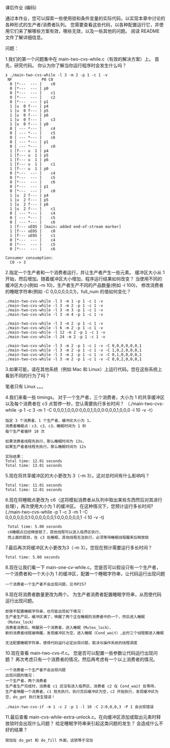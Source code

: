 课后作业 (编码)

通过本作业，您可以探索一些使用锁和条件变量的实际代码，以实现本章中讨论的各种形式的生产者/消费者队列。 
您需要查看这些代码，以各种配置运行它，并使用它们来了解哪些方案有效，哪些无效，以及一些其他的问题。 阅读 README 文件了解详细信息。

问题：

1.我们的第一个问题集中在 main-two-cvs-while.c（有效的解决方案）上。 
首先，研究代码。 你认为你了解当你运行程序时会发生什么吗？

```
❯ ./main-two-cvs-while -l 3 -m 2 -p 1 -c 1 -v
 NF             P0 C0 
  0 [*---  --- ]    c0
  0 [*---  --- ] p0
  0 [*---  --- ]    c1
  0 [*---  --- ]    c2
  0 [*---  --- ] p1
  1 [u  0 f--- ] p4
  1 [u  0 f--- ] p5
  1 [u  0 f--- ] p6
  1 [u  0 f--- ]    c3
  1 [u  0 f--- ] p0
  0 [ --- *--- ]    c4
  0 [ --- *--- ]    c5
  0 [ --- *--- ]    c6
  0 [ --- *--- ] p1
  0 [ --- *--- ]    c0
  1 [f--- u  1 ] p4
  1 [f--- u  1 ] p5
  1 [f--- u  1 ] p6
  1 [f--- u  1 ]    c1
  1 [f--- u  1 ] p0
  0 [*---  --- ]    c4
  0 [*---  --- ]    c5
  0 [*---  --- ]    c6
  0 [*---  --- ] p1
  0 [*---  --- ]    c0
  1 [u  2 f--- ] p4
  1 [u  2 f--- ] p5
  1 [u  2 f--- ] p6
  1 [u  2 f--- ]    c1
  0 [ --- *--- ]    c4
  0 [ --- *--- ]    c5
  0 [ --- *--- ]    c6
  1 [f--- uEOS ] [main: added end-of-stream marker]
  1 [f--- uEOS ]    c0
  1 [f--- uEOS ]    c1
  0 [*---  --- ]    c4
  0 [*---  --- ]    c5
  0 [*---  --- ]    c6

Consumer consumption:
  C0 -> 3
```

2.指定一个生产者和一个消费者运行，并让生产者产生一些元素。 
缓冲区大小从 1 开始，然后增加。随着缓冲区大小增加，程序运行结果如何改变？
当使用不同的缓冲区大小(例如 -m 10)，生产者生产不同的产品数量(例如 -l 100)，
修改消费者的睡眠字符串(例如 -C 0,0,0,0,0,0,1)，full_num 的值如何变化？

```
./main-two-cvs-while -l 3 -m 1 -p 1 -c 1 -v
./main-two-cvs-while -l 3 -m 2 -p 1 -c 1 -v
./main-two-cvs-while -l 3 -m 3 -p 1 -c 1 -v
./main-two-cvs-while -l 3 -m 4 -p 1 -c 1 -v

./main-two-cvs-while -l 3 -m 2 -p 1 -c 1 -v
./main-two-cvs-while -l 6 -m 2 -p 1 -c 1 -v
./main-two-cvs-while -l 12 -m 2 -p 1 -c 1 -v
./main-two-cvs-while -l 24 -m 2 -p 1 -c 1 -v

./main-two-cvs-while -l 3 -m 2 -p 1 -c 1 -v -C 0,0,0,0,0,0,1
./main-two-cvs-while -l 3 -m 2 -p 1 -c 1 -v -C 1,0,2,0,0,0,1
./main-two-cvs-while -l 3 -m 2 -p 1 -c 1 -v -C 0,1,0,0,0,0,1
./main-two-cvs-while -l 3 -m 2 -p 1 -c 1 -v -C 0,0,2,0,0,0,1
```

3.如果可能，请在其他系统（例如 Mac 和 Linux）上运行代码。您在这些系统上看到不同的行为了吗？

笔者只有 Linux 。。。

4.我们来看一些 timings。 对于一个生产者，三个消费者，大小为 1 的共享缓冲区以及每个消费者在 c3 点暂停一秒，您认需要执行多长时间？
（./main-two-cvs-while -p 1 -c 3 -m 1 -C 0,0,0,1,0,0,0:0,0,0,1,0,0,0:0,0,0,1,0,0,0 -l 10 -v -t）

    指定 3 个消费者，1 个生产者，缓冲区大小为 1，
    消费者睡眠点：c3、c3、c3，睡眠时间为 1 秒
    每个生产者循环 10 次
    
    如果消费者线程先执行，那么睡眠时间为 13s，
    如果生产者者线程先执行，那么睡眠时间为 12s

    实际结果：
    Total time: 12.01 seconds
    Total time: 13.01 seconds

5.现在将共享缓冲区的大小更改为 3（-m 3）。这对总时间有什么影响吗？

    Total time: 11.01 seconds
    Total time: 12.01 seconds
    
6.现在将睡眠点更改为 c6（这将模拟消费者从队列中取出某些东西然后对其进行处理），再次使用大小为 1 的缓冲区。
在这种情况下，您预计运行多长时间? (./main-two-cvs-while -p 1 -c 3 -m 1 -C 0,0,0,0,0,0,1:0,0,0,0,0,0,1:0,0,0,0,0,0,1 -l 10 -v -t)
    
     Total time: 5.00 seconds
     c6睡眠点已经释放锁了，其他线程可以进入临界区执行，
     而上面的题目，在 c3 处睡眠，其他线程无法执行，必须等待睡眠线程醒来后释放锁

7.最后再次将缓冲区大小更改为3（-m 3）。您现在预计需要运行多长时间？

    Total time: 5.00 seconds
    
8.现在让我们看一下 main-one-cv-while.c。您是否可以假设只有一个生产者，
一个消费者和一个大小为 1 的缓冲区，配置一个睡眠字符串，让代码运行出现问题
    
    一个消费者一个生产者不会出现问题，见书P257
    
9.现在将消费者数量更改为两个。 为生产者消费者配置睡眠字符串，从而使代码运行出现问题。

    即使不配置睡眠字符串，也可能出现如下情况：
    生产者生产后，缓冲区满了，唤醒了两个正在睡眠的消费者中的一个，然后进入睡眠（Mutex_lock）
    消费者消费后，唤醒另一个消费者，进入睡眠（Mutex_lock），
    新的消费者线程被唤醒，发现缓冲区为空，进入睡眠（Cond_wait）,此时三个线程都进入睡眠
    
    无法配置睡眠字符串，使得代码运行必定出现问题，取决与操作系统的线程调度
    
10.现在查看 main-two-cvs-if.c。 您是否可以配置一些参数让代码运行出现问题？ 
再次考虑只有一个消费者的情况，然后再考虑有一个以上消费者的情况。

    一个消费者一个生产者不会出现问题
    出现问题的情况：
    一个生产者，两个消费者
    生产者生产完成时，消费者 c1 还没有进入临界区，消费者 c2 在 Cond_wait 处等待，
    生产者唤醒一个消费者，c1 抢先执行，执行完后缓冲区为空，c2 开始执行，发现缓冲区为空，do_get 执行发生错误！

    ./main-two-cvs-if -m 1 -c 2 -p 1 -l 10 -C 2:0,0,0,3 -P 1 会出现错误
    
11.最后查看 main-cvs-while-extra-unlock.c。在向缓冲区添加或取出元素时释放锁时会出现什么问题？ 
给定睡眠字符串来引起这类问题的发生？ 会造成什么不好的结果？
    
    锁加在 do_get 和 do_fill 外面，这锁等于没加